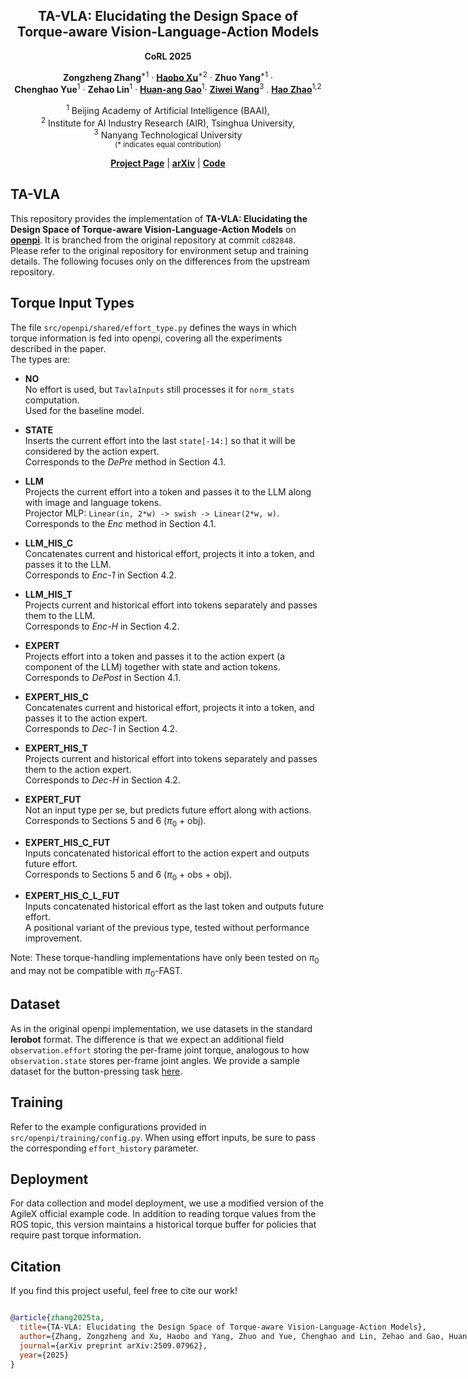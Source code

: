 <div align="center">
<h2>TA-VLA: Elucidating the Design Space of <br>
Torque-aware Vision-Language-Action Models</h2>

  **CoRL 2025**

**Zongzheng Zhang**<sup>*1</sup> · [**Haobo Xu**](https://hsu1023.github.io/)<sup>*2</sup> · **Zhuo Yang**<sup>*1</sup> ·<br>
**Chenghao Yue**<sup>1</sup> · **Zehao Lin**<sup>1</sup> · [**Huan-ang Gao**](https://c7w.tech/)<sup>1</sup>· [**Ziwei Wang**](https://ziweiwangthu.github.io/)<sup>3</sup> .  [**Hao Zhao**](https://sites.google.com/view/fromandto/)<sup>1,2</sup><br>

<sup>1</sup> Beijing Academy of Artificial Intelligence (BAAI), <br> 
<sup>2</sup> Institute for AI Industry Research (AIR), Tsinghua University, <br>
<sup>3</sup> Nanyang Technological University<br>
<sub>(* indicates equal contribution)</sub><br>

[**Project Page**](https://zzongzheng0918.github.io/Torque-Aware-VLA.github.io/) | [**arXiv**](https://arxiv.org/abs/2509.07962) | [**Code**](https://github.com/ZZongzheng0918/TA-VLA) 
</div>

## TA-VLA
This repository provides the implementation of **TA-VLA: Elucidating the Design Space of Torque-aware Vision-Language-Action Models** on [**openpi**](https://github.com/Physical-Intelligence/openpi).
It is branched from the original repository at commit `cd82848`.
Please refer to the original repository for environment setup and training details.
The following focuses only on the differences from the upstream repository.

## Torque Input Types
The file `src/openpi/shared/effort_type.py` defines the ways in which torque information is fed into openpi, covering all the experiments described in the paper.  
The types are:

- **NO**  
  No effort is used, but `TavlaInputs` still processes it for `norm_stats` computation.  
  Used for the baseline model.

- **STATE**  
  Inserts the current effort into the last `state[-14:]` so that it will be considered by the action expert.  
  Corresponds to the *DePre* method in Section 4.1.

- **LLM**  
  Projects the current effort into a token and passes it to the LLM along with image and language tokens.  
  Projector MLP: `Linear(in, 2*w) -> swish -> Linear(2*w, w)`.  
  Corresponds to the *Enc* method in Section 4.1.

- **LLM_HIS_C**  
  Concatenates current and historical effort, projects it into a token, and passes it to the LLM.  
  Corresponds to *Enc-1* in Section 4.2.

- **LLM_HIS_T**  
  Projects current and historical effort into tokens separately and passes them to the LLM.  
  Corresponds to *Enc-H* in Section 4.2.

- **EXPERT**  
  Projects effort into a token and passes it to the action expert (a component of the LLM) together with state and action tokens.  
  Corresponds to *DePost* in Section 4.1.

- **EXPERT_HIS_C**  
  Concatenates current and historical effort, projects it into a token, and passes it to the action expert.  
  Corresponds to *Dec-1* in Section 4.2.

- **EXPERT_HIS_T**  
  Projects current and historical effort into tokens separately and passes them to the action expert.  
  Corresponds to *Dec-H* in Section 4.2.

- **EXPERT_FUT**  
  Not an input type per se, but predicts future effort along with actions.  
  Corresponds to Sections 5 and 6 ($π_0$ + obj).

- **EXPERT_HIS_C_FUT**  
  Inputs concatenated historical effort to the action expert and outputs future effort.  
  Corresponds to Sections 5 and 6 ($π_0$ + obs + obj).

- **EXPERT_HIS_C_L_FUT**  
  Inputs concatenated historical effort as the last token and outputs future effort.  
  A positional variant of the previous type, tested without performance improvement.

Note: These torque-handling implementations have only been tested on $π_0$ and may not be compatible with $π_0$-FAST.

## Dataset
As in the original openpi implementation, we use datasets in the standard **lerobot** format.
The difference is that we expect an additional field `observation.effort` storing the per-frame joint torque, analogous to how `observation.state` stores per-frame joint angles.
We provide a sample dataset for the button-pressing task [here](https://huggingface.co/datasets/destroy314/agilex_push_button).

## Training
Refer to the example configurations provided in `src/openpi/training/config.py`.
When using effort inputs, be sure to pass the corresponding `effort_history` parameter.

## Deployment
For data collection and model deployment, we use a modified version of the AgileX official example code.
In addition to reading torque values from the ROS topic, this version maintains a historical torque buffer for policies that require past torque information.

## Citation
If you find this project useful, feel free to cite our work!
<div style="display:flex;">
<div>

```bibtex
@article{zhang2025ta,
  title={TA-VLA: Elucidating the Design Space of Torque-aware Vision-Language-Action Models},
  author={Zhang, Zongzheng and Xu, Haobo and Yang, Zhuo and Yue, Chenghao and Lin, Zehao and Gao, Huan-ang and Wang, Ziwei and Zhao, Hao},
  journal={arXiv preprint arXiv:2509.07962},
  year={2025}
}
```



